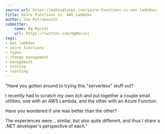 ```yaml
---
source_url: https://makingloops.com/azure-functions-vs-aws-lambdas/
title: Azure Functions vs. AWS Lambdas
author: Joe Petrakovich
submitter:
    name: Og Maciel
    url: https://twitter.com/OgMaciel
tags:
- was lambdas
- azure functions
- types
- change management
- management
- testing
- learning
---
```


"Have you gotten around to trying this "serverless" stuff out?

I recently had to scratch my own itch and put together a couple small utilities, one with an AWS Lambda, and the other with an Azure Function.

Have you wondered if one was better than the other?

The experiences were... similar, but also quite different, and thus I share a .NET developer's perspective of each." 
